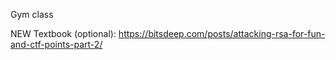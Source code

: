 Gym class

NEW Textbook (optional): https://bitsdeep.com/posts/attacking-rsa-for-fun-and-ctf-points-part-2/
